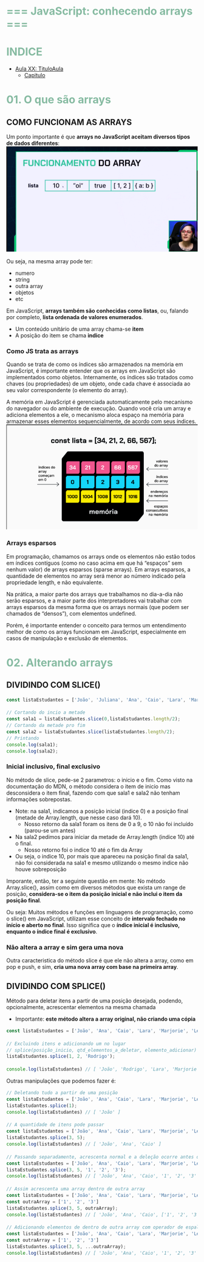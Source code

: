 # <span style="color: #87BBA2">===   JavaScript: conhecendo arrays   ===</span> <!-- omit in toc -->

# <span style="color: #87BBA2">INDICE</span> <!-- omit in toc -->
- [Aula XX: TituloAula](#aula-xx-tituloaula)
  - [Capitulo](#capitulo)

# <span style="color: #87BBA2">01. O que são arrays</span>

## COMO FUNCIONAM AS ARRAYS
Um ponto importante é que **arrays no JavaScript aceitam diversos tipos de dados diferentes**: 
![alt text](assets\arrays.png)

Ou seja, na mesma array pode ter:
- numero
- string
- outra array
- objetos
- etc

Em JavaScript, **arrays também são conhecidas como listas**, ou, falando por completo, **lista ordenada de valores enumerados**.
- Um conteúdo unitário de uma array chama-se **item**
- A posição do item se chama **indice**

### Como JS trata as arrays
Quando se trata de como os índices são armazenados na memória em JavaScript, é importante entender que os arrays em JavaScript são implementados como objetos. Internamente, os índices são tratados como chaves (ou propriedades) de um objeto, onde cada chave é associada ao seu valor correspondente (o elemento do array).

A memória em JavaScript é gerenciada automaticamente pelo mecanismo do navegador ou do ambiente de execução. Quando você cria um array e adiciona elementos a ele, o mecanismo aloca espaço na memória para armazenar esses elementos sequencialmente, de acordo com seus índices.
![alt text](assets\array_memoria.png)

### Arrays esparsos
Em programação, chamamos os arrays onde os elementos não estão todos em índices contíguos (como no caso acima em que há “espaços” sem nenhum valor) de arrays esparsos (sparse arrays). Em arrays esparsos, a quantidade de elementos no array será menor ao número indicado pela propriedade length, e não equivalente.

Na prática, a maior parte dos arrays que trabalhamos no dia-a-dia não serão esparsos, e a maior parte dos interpretadores vai trabalhar com arrays esparsos da mesma forma que os arrays normais (que podem ser chamados de “densos”), com elementos undefined.

Porém, é importante entender o conceito para termos um entendimento melhor de como os arrays funcionam em JavaScript, especialmente em casos de manipulação e exclusão de elementos.

# <span style="color: #87BBA2">02. Alterando arrays</span>

## DIVIDINDO COM SLICE()
```js
const listaEstudantes = ['João', 'Juliana', 'Ana', 'Caio', 'Lara', 'Marjorie', 'Guilherme', 'Aline', 'Fabiana', 'André', 'Carlos', 'Paulo', 'Bia', 'Vivian', 'Isabela', 'Vinícius', 'Renan', 'Renata', 'Daisy', 'Camilo'];

// Cortando do incio a metade
const sala1 = listaEstudantes.slice(0,listaEstudantes.length/2);
// Cortando da metade pro fim
const sala2 = listaEstudantes.slice(listaEstudantes.length/2);
// Printando
console.log(sala1);
console.log(sala2);
```
### Inicial inclusivo, final exclusivo
No método de slice, pede-se 2 parametros: o inicio e o fim. Como visto na documentação do MDN, o método considera o item de inicio mas desconsidera o item final, fazendo com que sala1 e sala2 não tenham informações sobrepostas.
- Note: na sala1, indicamos a posição inicial (indice 0) e a posição final (metade de Array.length, que nesse caso dará 10).
  - Nosso retorno da sala1 foram os itens de 0 a 9, o 10 não foi incluído (parou-se um antes)
- Na sala2 pedimos para iniciar da metade de Array.length (indice 10) até o final.
  - Nosso retorno foi o indice 10 até o fim da Array
- Ou seja, o indice 10, por mais que apareceu na posição final da sala1, não foi considerada na sala1 e mesmo utilizando o mesmo indice não houve sobreposição

Imporante, então, ter a seguinte questão em mente: No método Array.slice(), assim como em diversos métodos que exista um range de posição, **considera-se o item da posição inicial e não inclui o item da posição final**.

Ou seja: Muitos métodos e funções em linguagens de programação, como o slice() em JavaScript, utilizam esse conceito de **intervalo fechado no início e aberto no final**. Isso significa que o **índice inicial é inclusivo, enquanto o índice final é exclusivo**.

### Não altera a array e sim gera uma nova
Outra caracteristica do método slice é que ele não altera a array, como em pop e push, e sim, **cria uma nova array com base na primeira array**. 

## DIVIDINDO COM SPLICE()
Método para deletar itens a partir de uma posição desejada, podendo, opcionalmente, acrescentar elementos na mesma chamada
- Importante: **este método altera a array original, não criando uma cópia**

```js
const listaEstudantes = ['João', 'Ana', 'Caio', 'Lara', 'Marjorie', 'Leo'];

// Excluindo itens e adicionando um no lugar
// splice(posição_inicio, qtd_elementos_a_deletar, elemento_adicionar)
listaEstudantes.splice(1, 2, 'Rodrigo');

console.log(listaEstudantes) // [ 'João', 'Rodrigo', 'Lara', 'Marjorie', 'Leo' ]
```

Outras manipulações que podemos fazer é:
```js
// Deletando tudo a partir de uma posição
const listaEstudantes = ['João', 'Ana', 'Caio', 'Lara', 'Marjorie', 'Leo'];
listaEstudantes.splice(1);
console.log(listaEstudantes) // [ 'João' ]

// A quantidade de itens pode passar
const listaEstudantes = ['João', 'Ana', 'Caio', 'Lara', 'Marjorie', 'Leo'];
listaEstudantes.splice(3, 5);
console.log(listaEstudantes) // [ 'João', 'Ana', 'Caio' ]

// Passando separadamente, acrescenta normal e a deleção ocorre antes da adição
const listaEstudantes = ['João', 'Ana', 'Caio', 'Lara', 'Marjorie', 'Leo'];
listaEstudantes.splice(3, 5, '1', '2', '3');
console.log(listaEstudantes) // [ 'João', 'Ana', 'Caio', '1', '2', '3' ]

// Assim acrescenta uma array dentro de outra array
const listaEstudantes = ['João', 'Ana', 'Caio', 'Lara', 'Marjorie', 'Leo'];
const outraArray = ['1', '2', '3']
listaEstudantes.splice(3, 5, outraArray);
console.log(listaEstudantes) // [ 'João', 'Ana', 'Caio', ['1', '2', '3'] ]

// Adicionando elementos de dentro de outra array com operador de espalhamento
const listaEstudantes = ['João', 'Ana', 'Caio', 'Lara', 'Marjorie', 'Leo'];
const outraArray = ['1', '2', '3']
listaEstudantes.splice(3, 5, ...outraArray);
console.log(listaEstudantes) // [ 'João', 'Ana', 'Caio', '1', '2', '3' ]
```